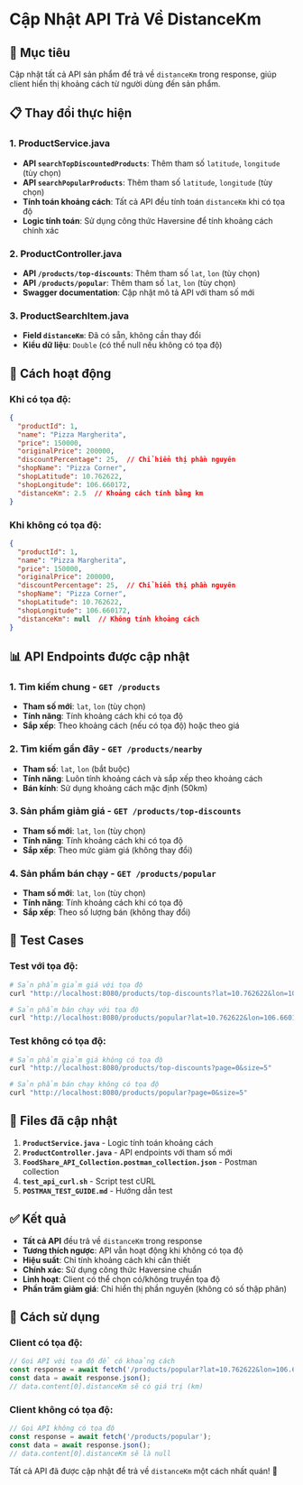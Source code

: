 # Cập Nhật API Trả Về DistanceKm

## 🎯 **Mục tiêu**
Cập nhật tất cả API sản phẩm để trả về `distanceKm` trong response, giúp client hiển thị khoảng cách từ người dùng đến sản phẩm.

## 📋 **Thay đổi thực hiện**

### **1. ProductService.java**
- **API `searchTopDiscountedProducts`**: Thêm tham số `latitude`, `longitude` (tùy chọn)
- **API `searchPopularProducts`**: Thêm tham số `latitude`, `longitude` (tùy chọn)
- **Tính toán khoảng cách**: Tất cả API đều tính toán `distanceKm` khi có tọa độ
- **Logic tính toán**: Sử dụng công thức Haversine để tính khoảng cách chính xác

### **2. ProductController.java**
- **API `/products/top-discounts`**: Thêm tham số `lat`, `lon` (tùy chọn)
- **API `/products/popular`**: Thêm tham số `lat`, `lon` (tùy chọn)
- **Swagger documentation**: Cập nhật mô tả API với tham số mới

### **3. ProductSearchItem.java**
- **Field `distanceKm`**: Đã có sẵn, không cần thay đổi
- **Kiểu dữ liệu**: `Double` (có thể null nếu không có tọa độ)

## 🔧 **Cách hoạt động**

### **Khi có tọa độ:**
```json
{
  "productId": 1,
  "name": "Pizza Margherita",
  "price": 150000,
  "originalPrice": 200000,
  "discountPercentage": 25,  // Chỉ hiển thị phần nguyên
  "shopName": "Pizza Corner",
  "shopLatitude": 10.762622,
  "shopLongitude": 106.660172,
  "distanceKm": 2.5  // Khoảng cách tính bằng km
}
```

### **Khi không có tọa độ:**
```json
{
  "productId": 1,
  "name": "Pizza Margherita",
  "price": 150000,
  "originalPrice": 200000,
  "discountPercentage": 25,  // Chỉ hiển thị phần nguyên
  "shopName": "Pizza Corner",
  "shopLatitude": 10.762622,
  "shopLongitude": 106.660172,
  "distanceKm": null  // Không tính khoảng cách
}
```

## 📊 **API Endpoints được cập nhật**

### **1. Tìm kiếm chung** - `GET /products`
- **Tham số mới**: `lat`, `lon` (tùy chọn)
- **Tính năng**: Tính khoảng cách khi có tọa độ
- **Sắp xếp**: Theo khoảng cách (nếu có tọa độ) hoặc theo giá

### **2. Tìm kiếm gần đây** - `GET /products/nearby`
- **Tham số**: `lat`, `lon` (bắt buộc)
- **Tính năng**: Luôn tính khoảng cách và sắp xếp theo khoảng cách
- **Bán kính**: Sử dụng khoảng cách mặc định (50km)

### **3. Sản phẩm giảm giá** - `GET /products/top-discounts`
- **Tham số mới**: `lat`, `lon` (tùy chọn)
- **Tính năng**: Tính khoảng cách khi có tọa độ
- **Sắp xếp**: Theo mức giảm giá (không thay đổi)

### **4. Sản phẩm bán chạy** - `GET /products/popular`
- **Tham số mới**: `lat`, `lon` (tùy chọn)
- **Tính năng**: Tính khoảng cách khi có tọa độ
- **Sắp xếp**: Theo số lượng bán (không thay đổi)

## 🧪 **Test Cases**

### **Test với tọa độ:**
```bash
# Sản phẩm giảm giá với tọa độ
curl "http://localhost:8080/products/top-discounts?lat=10.762622&lon=106.660172&page=0&size=5"

# Sản phẩm bán chạy với tọa độ
curl "http://localhost:8080/products/popular?lat=10.762622&lon=106.660172&page=0&size=5"
```

### **Test không có tọa độ:**
```bash
# Sản phẩm giảm giá không có tọa độ
curl "http://localhost:8080/products/top-discounts?page=0&size=5"

# Sản phẩm bán chạy không có tọa độ
curl "http://localhost:8080/products/popular?page=0&size=5"
```

## 📁 **Files đã cập nhật**

1. **`ProductService.java`** - Logic tính toán khoảng cách
2. **`ProductController.java`** - API endpoints với tham số mới
3. **`FoodShare_API_Collection.postman_collection.json`** - Postman collection
4. **`test_api_curl.sh`** - Script test cURL
5. **`POSTMAN_TEST_GUIDE.md`** - Hướng dẫn test

## ✅ **Kết quả**

- **Tất cả API** đều trả về `distanceKm` trong response
- **Tương thích ngược**: API vẫn hoạt động khi không có tọa độ
- **Hiệu suất**: Chỉ tính khoảng cách khi cần thiết
- **Chính xác**: Sử dụng công thức Haversine chuẩn
- **Linh hoạt**: Client có thể chọn có/không truyền tọa độ
- **Phần trăm giảm giá**: Chỉ hiển thị phần nguyên (không có số thập phân)

## 🚀 **Cách sử dụng**

### **Client có tọa độ:**
```javascript
// Gọi API với tọa độ để có khoảng cách
const response = await fetch('/products/popular?lat=10.762622&lon=106.660172');
const data = await response.json();
// data.content[0].distanceKm sẽ có giá trị (km)
```

### **Client không có tọa độ:**
```javascript
// Gọi API không có tọa độ
const response = await fetch('/products/popular');
const data = await response.json();
// data.content[0].distanceKm sẽ là null
```

Tất cả API đã được cập nhật để trả về `distanceKm` một cách nhất quán! 🎉
